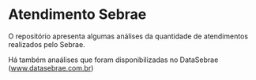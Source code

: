 # Atendimento Sebrae

O repositório apresenta algumas análises da quantidade de atendimentos realizados pelo Sebrae.

Há também anaálises que foram disponibilizadas no DataSebrae (www.datasebrae.com.br)
